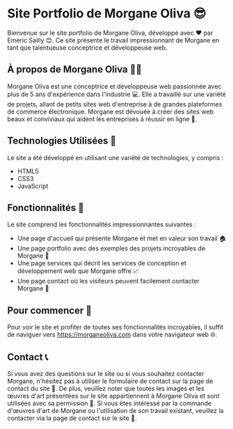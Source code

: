 # Site Portfolio de Morgane Oliva 😎

Bienvenue sur le site portfolio de Morgane Oliva, développé avec ❤️ par Emeric Sailly 😊. Ce site présente le travail impressionnant de Morgane en tant que talentueuse conceptrice et développeuse web.

## À propos de Morgane Oliva 🙋‍♀️

Morgane Oliva est une conceptrice et développeuse web passionnée avec plus de 5 ans d'expérience dans l'industrie 💻. Elle a travaillé sur une variété de projets, allant de petits sites web d'entreprise à de grandes plateformes de commerce électronique. Morgane est dévouée à créer des sites web beaux et conviviaux qui aident les entreprises à réussir en ligne 🚀.

## Technologies Utilisées 🚀

Le site a été développé en utilisant une variété de technologies, y compris :

- HTML5
- CSS3
- JavaScript

## Fonctionnalités 🌟

Le site comprend les fonctionnalités impressionnantes suivantes :

- Une page d'accueil qui présente Morgane et met en valeur son travail 🏠
- Une page portfolio avec des exemples des projets incroyables de Morgane 🎨
- Une page services qui décrit les services de conception et développement web que Morgane offre 📈
- Une page contact où les visiteurs peuvent facilement contacter Morgane 📧

## Pour commencer 🚀

Pour voir le site et profiter de toutes ses fonctionnalités incroyables, il suffit de naviguer vers https://morganeoliva.com dans votre navigateur web 🌐.

## Contact 📞

Si vous avez des questions sur le site ou si vous souhaitez contacter Morgane, n'hésitez pas à utiliser le formulaire de contact sur la page de contact du site 💬. De plus, veuillez noter que toutes les images et les œuvres d'art présentées sur le site appartiennent à Morgane Oliva et sont utilisées avec sa permission 🎨. Si vous êtes intéressé par la commande d'œuvres d'art de Morgane ou l'utilisation de son travail existant, veuillez la contacter via la page de contact sur le site 📩.
